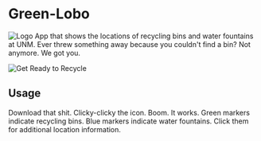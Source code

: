 # Green-Lobo 
![Logo](http://i118.photobucket.com/albums/o96/crazybeast5/ic_launcher_zps3z4zb8qj.png?raw=true ) App that shows the locations of recycling bins and water fountains at UNM. Ever threw something away because you couldn't find a bin? Not anymore. We got you.

![Get Ready to Recycle](http://i118.photobucket.com/albums/o96/crazybeast5/Green%20Lobo%20screenshot_zpsinayngsv.png?raw=true "woof-woof")

## Usage
Download that shit. Clicky-clicky the icon. Boom. It works. Green markers indicate recycling bins. Blue markers indicate water fountains. Click them for additional location information. 
